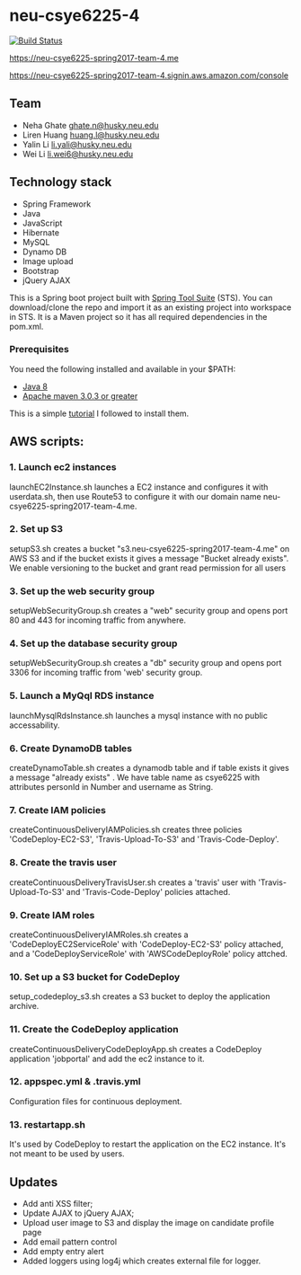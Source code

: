 # neu-csye6225-4
[![Build Status](https://travis-ci.com/weili6/neu-csye6225-4.svg?token=y6k4kmm4ZbfcwpY79RLX&branch=master)](https://travis-ci.com/weili6/neu-csye6225-4)

https://neu-csye6225-spring2017-team-4.me

https://neu-csye6225-spring2017-team-4.signin.aws.amazon.com/console  
## Team
- Neha Ghate ghate.n@husky.neu.edu
- Liren Huang huang.l@husky.neu.edu
- Yalin Li li.yali@husky.neu.edu
- Wei Li li.wei6@husky.neu.edu


## Technology stack

- Spring Framework
- Java
- JavaScript
- Hibernate
- MySQL
- Dynamo DB
- Image upload
- Bootstrap
- jQuery AJAX

This is a Spring boot project built with [Spring Tool Suite](https://spring.io/tools/sts/all) (STS).
You can download/clone the repo and import it as an existing project into workspace in STS.
It is a Maven project so it has all required dependencies in the pom.xml.

### Prerequisites
You need the following installed and available in your $PATH:

* [Java 8](http://www.oracle.com/technetwork/java/javase/downloads/jdk8-downloads-2133151.html)
* [Apache maven 3.0.3 or greater](http://maven.apache.org/install.html)

This is a simple [tutorial](https://www.mkyong.com/maven/how-to-install-maven-in-windows/) I followed to install them.

## AWS scripts:

### 1. Launch ec2 instances
launchEC2Instance.sh launches a EC2 instance and configures it with userdata.sh, then use Route53 to configure it with our domain name neu-csye6225-spring2017-team-4.me.

### 2. Set up S3
setupS3.sh creates a bucket "s3.neu-csye6225-spring2017-team-4.me" on AWS S3 and if the bucket exists it gives a message "Bucket already exists". We enable versioning to the bucket and grant read permission for all users

### 3. Set up the web security group
setupWebSecurityGroup.sh creates a "web" security group and opens port 80 and 443 for incoming traffic from anywhere.

### 4. Set up the database security group
setupWebSecurityGroup.sh creates a "db" security group and opens port 3306 for incoming traffic from 'web' security group.

### 5. Launch a MyQql RDS instance
launchMysqlRdsInstance.sh launches a mysql instance with no public accessability.

### 6. Create DynamoDB tables
createDynamoTable.sh creates a dynamodb table and if table exists it gives a message "already exists" .
We have table name as csye6225 with attributes personId in Number and username as String.

### 7. Create IAM policies
createContinuousDeliveryIAMPolicies.sh creates three policies 'CodeDeploy-EC2-S3', 'Travis-Upload-To-S3' and 'Travis-Code-Deploy'.

### 8. Create the travis user
createContinuousDeliveryTravisUser.sh creates a 'travis' user with 'Travis-Upload-To-S3' and 'Travis-Code-Deploy' policies attached.

### 9. Create IAM roles
createContinuousDeliveryIAMRoles.sh creates a 'CodeDeployEC2ServiceRole' with 'CodeDeploy-EC2-S3' policy attached, and a 'CodeDeployServiceRole' with 'AWSCodeDeployRole' policy attched.

### 10. Set up a S3 bucket for CodeDeploy
setup_codedeploy_s3.sh creates a S3 bucket to deploy the application archive.

### 11. Create the CodeDeploy application
createContinuousDeliveryCodeDeployApp.sh creates a CodeDeploy application 'jobportal' and add the ec2 instance to it.

### 12. appspec.yml & .travis.yml
Configuration files for continuous deployment.

### 13. restartapp.sh
It's used by CodeDeploy to restart the application on the EC2 instance. It's not meant to be used by users.



## Updates

* Add anti XSS filter;
* Update AJAX to jQuery AJAX;
* Upload user image to S3 and display the image on candidate profile page
* Add email pattern control
* Add empty entry alert
* Added loggers using log4j which creates external file for logger.
